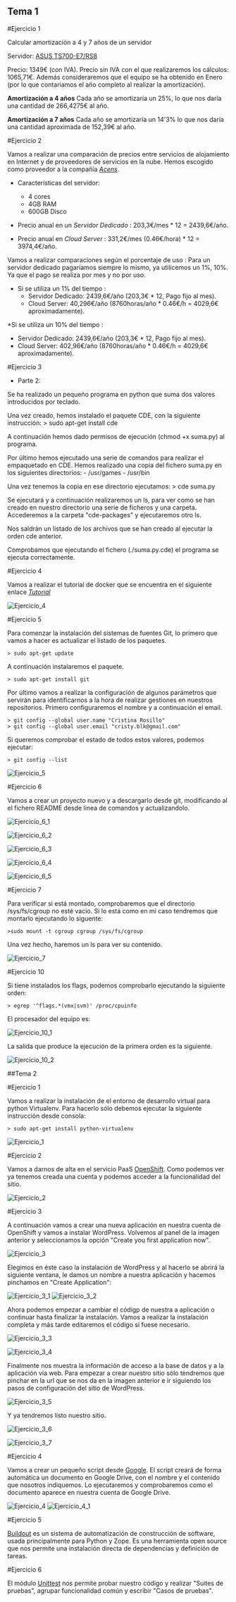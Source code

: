## Tema 1

#Ejercicio 1

Calcular amortización a 4 y 7 años de un servidor

Servidor: [ASUS TS700-E7/RS8](http://www.alternate.es/ASUS/TS700-E7-RS8-(DVD-RW)/html/product/1135513?)

Precio: 1349€ (con IVA).
Precio sin IVA con el que realizaremos los cálculos: 1065,71€.
Además consideraremos que el equipo se ha obtenido en Enero (por lo que contariamos el año completo al realizar la amortización).

**Amortización a 4 años** 
Cada año se amortizaría un 25%, lo que nos daría una cantidad de 266,4275€ al año.

**Amortización a 7 años**
Cada año se amortizaría un 14'3% lo que nos daría una cantidad aproximada de 152,39€ al año.


#Ejercicio 2

Vamos a realizar una comparación de precios entre servicios de alojamiento en Internet y de proveedores de servicios en la nube. Hemos escogido como proveedor a la compañía [*Acens*](http://www.acens.com/).

- Características del servidor:
  * 4 cores
  * 4GB RAM
  * 600GB Disco
  
- Precio anual en un *Servidor Dedicado* : 203,3€/mes * 12 = 2439,6€/año.
- Precio anual en *Cloud Server* : 331,2€/mes (0.46€/hora) * 12 = 3974,4€/año.

Vamos a realizar comparaciones según el porcentaje de uso :
  Para un servidor dedicado pagaríamos siempre lo mismo, ya utilicemos un 1%, 10%. Ya que el pago se realiza por mes y   no por uso.

* Si se utiliza un 1% del tiempo :
  - Servidor Dedicado: 2439,6€/año (203,3€ * 12, Pago fijo al mes).
  - Cloud Server: 40,296€/año (8760horas/año * 0.46€/h = 4029,6€ aproximadamente).

*Si se utiliza un 10% del tiempo :
  - Servidor Dedicado: 2439,6€/año (203,3€ * 12, Pago fijo al mes).
  - Cloud Server: 402,96€/año (8760horas/año * 0.46€/h = 4029,6€ aproximadamente).
   


#Ejercicio 3

- Parte 2:
 
Se ha realizado un pequeño programa en python que suma dos valores introducidos por teclado.

Una vez creado, hemos instalado el paquete CDE, con la siguiente instrucción:
	> sudo apt-get install cde

A continuación hemos dado permisos de ejecución (chmod +x suma.py) al programa.

Por último hemos ejecutado una serie de comandos para realizar el empaquetado en CDE.
Hemos realizado una copia del fichero suma.py en los siguientes directorios:
	- /usr/games
	- /usr/bin

Una vez tenemos la copia en ese directorio ejecutamos:
	> cde suma.py

Se ejecutará y a continuación realizaremos un ls, para ver como se han creado en nuestro directorio una serie de ficheros y una carpeta. Accederemos a la carpeta "cde-packages" y ejecutaremos otro ls.

Nos saldrán un listado de los archivos que se han creado al ejecutar la orden cde anterior.

Comprobamos que ejecutando el fichero (./suma.py.cde) el programa se ejecuta correctamente.



#Ejercicio 4

Vamos a realizar el tutorial de docker que se encuentra en el siguiente enlace [*Tutorial*](https://www.docker.com/tryit/)

![Ejercicio_4](http://i.imgur.com/1I2UHzW.png?1)



#Ejercicio 5

Para comenzar la instalación del sistemas de fuentes Git, lo primero que
vamos a hacer es actualizar el listado de los paquetes.
	
	> sudo apt-get update

A continuación instalaremos el paquete.
	
	> sudo apt-get install git
	
Por último vamos a realizar la configuración de algunos parámetros que
servirán para identificarnos a la hora de realizar gestiones en nuestros
repositorios. Primero configuraremos el nombre y a continuación el email.

	> git config --global user.name "Cristina Rosillo"
	> git config --global user.email "cristy.blk@gmail.com"
	
Si queremos comprobar el estado de todos estos valores, podemos ejecutar:
	
	> git config --list
	
![Ejercicio_5](http://i.imgur.com/O5S6Kiu.png)



#Ejercicio 6

Vamos a crear un proyecto nuevo y a descargarlo desde git, modificando al el fichero README desde linea de 
comandos y actualizandolo.

![Ejercicio_6_1](http://i.imgur.com/Wrq19vn.png)

![Ejercicio_6_2](http://i.imgur.com/oMLMGms.png)

![Ejercicio_6_3](http://i.imgur.com/mhvsWgI.png)

![Ejercicio_6_4](http://i.imgur.com/5sCygPW.png)

![Ejercicio_6_5](http://i.imgur.com/m5EWt99.png)


#Ejercicio 7

Para verificar si está montado, comprobaremos que el directorio /sys/fs/cgroup
no esté vacío. Si lo está como en mi caso tendremos que montarlo ejecutando lo siguente:

	>sudo mount -t cgroup cgroup /sys/fs/cgroup
	
Una vez hecho, haremos un ls para ver su contenido.

![Ejercicio_7](http://i.imgur.com/945l6hG.png)



#Ejercicio 10

Si tiene instalados los flags, podemos comprobarlo ejecutando la siguiente orden:

	> egrep '^flags.*(vmx|svm)' /proc/cpuinfo

El procesador del equipo es:

![Ejercicio_10_1](http://i.imgur.com/YXYxnHg.png)

La salida que produce la ejecución de la primera orden es la siguiente.

![Ejercicio_10_2](http://i.imgur.com/W8XzkM3.png)



##Tema 2

#Ejercicio 1

Vamos a realizar la instalación de el entorno de desarrollo virtual para python Virtualenv. Para hacerlo sólo
debemos ejecutar la siguiente instrucción desde consola:

	> sudo apt-get install python-virtualenv
	
![Ejercicio_1](http://i.imgur.com/4MOaKsV.png)


#Ejercicio 2

Vamos a darnos de alta en el servicio PaaS [OpenShift](https://www.openshift.com).
Como podemos ver ya tenemos creada una cuenta y podemos acceder a la funcionalidad del sitio.

![Ejercicio_2](http://i.imgur.com/StKRpCi.png)


#Ejercicio 3

A continuación vamos a crear una nueva aplicación en nuestra cuenta de OpenShift y vamos a instalar WordPress.
Volvemos al panel de la imagen anterior y seleccionamos la opción "Create you first application now".

![Ejercicio_3](http://i.imgur.com/RTWm6IY.png)

Elegimos en éste caso la instalación de WordPress y al hacerlo se abrirá la siguiente ventana, le damos un nombre a nuestra aplicación y hacemos pinchamos en "Create Application":

![Ejercicio_3_1](http://i.imgur.com/xdUOwna.png)
![Ejercicio_3_2](http://i.imgur.com/qXOrK8t.png)

Ahora podemos empezar a cambiar el códigp de nuestra a aplicación o continuar hasta finalizar la instalación. Vamos a realizar la instalación completa y más tarde editaremos el código si fuese necesario.

![Ejercicio_3_3](http://i.imgur.com/2iKKA46.png)

![Ejercicio_3_4](http://i.imgur.com/tYDzA4G.png)

Finalmente nos muestra la información de acceso a la base de datos y a la aplicación via web. Para empezar a crear nuestro sitio sólo tendremos que pinchar en la url que se nos da en la imagen anterior e ir siguiendo los pasos de configuración del sitio de WordPress.

![Ejercicio_3_5](http://i.imgur.com/0Vn2TEU.png)

Y ya tendremos listo nuestro sitio.

![Ejercicio_3_6](http://i.imgur.com/yOsTWuP.png)

![Ejercicio_3_7](http://i.imgur.com/XSqJ1Nm.png)


#Ejercicio 4

Vamos a crear un pequeño script desde [Google](https://script.google.com). El script creará de forma automática un documento en Google Drive, con el nombre y el contenido que nosotros indiquemos. Lo ejecutaremos y comprobaremos como el documento aparece en nuestra cuenta de Google Drive.

![Ejercicio_4](http://i.imgur.com/iDXEDr8.png)
![Ejercicio_4_1](http://i.imgur.com/kU517z9.png)


#Ejercicio 5

[Buildout](http://www.buildout.org/en/latest/) es un sistema de automatización de construcción de software, usada principalmente para Python y Zope. Es una herramienta open source que nos permite una instalación directa de dependencias y definición de tareas.


#Ejercicio 6

El módulo [Unittest](http://pymotw.com/2/unittest/) nos permite probar nuestro código y realizar "Suites de pruebas", agrupar funcionalidad común y escribir "Casos de pruebas". 


